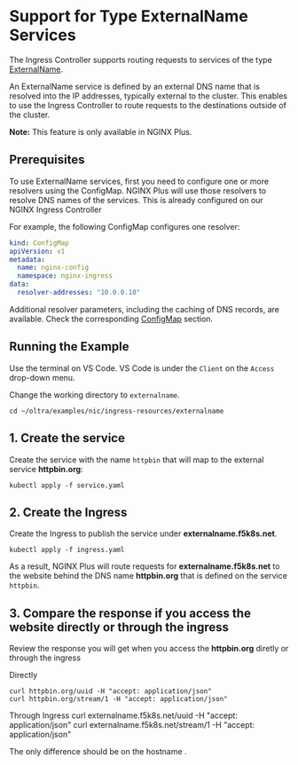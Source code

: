 # Support for Type ExternalName Services
The Ingress Controller supports routing requests to services of the type [ExternalName](https://kubernetes.io/docs/concepts/services-networking/service/#externalname).

An ExternalName service is defined by an external DNS name that is resolved into the IP addresses, typically external to the cluster. This enables to use the Ingress Controller to route requests to the destinations outside of the cluster.

**Note:** This feature is only available in NGINX Plus.


## Prerequisites
To use ExternalName services, first you need to configure one or more resolvers using the ConfigMap. NGINX Plus will use those resolvers to resolve DNS names of the services. This is already configured on our NGINX Ingress Controller

For example, the following ConfigMap configures one resolver:

```yaml
kind: ConfigMap
apiVersion: v1
metadata:
  name: nginx-config
  namespace: nginx-ingress
data:
  resolver-addresses: "10.0.0.10"
```

Additional resolver parameters, including the caching of DNS records, are available. Check the corresponding [ConfigMap](https://docs.nginx.com/nginx-ingress-controller/configuration/global-configuration/configmap-resource/) section.

## Running the Example

Use the terminal on VS Code. VS Code is under the `Client` on the `Access` drop-down menu. 

Change the working directory to `externalname`.
```
cd ~/oltra/examples/nic/ingress-resources/externalname
```

## 1. Create the service
Create the service with the name `httpbin` that will map to the external service **httpbin.org**:
```
kubectl apply -f service.yaml
```

## 2. Create the Ingress
Create the Ingress to publish the service under **externalname.f5k8s.net**.
```
kubectl apply -f ingress.yaml
```

As a result, NGINX Plus will route requests for **externalname.f5k8s.net** to the website behind the DNS name **httpbin.org** that is defined on the service `httpbin`.


## 3. Compare the response if you access the website directly or through the ingress
Review the response you will get when you access the **httpbin.org** diretly or through the ingress 

Directly
```
curl httpbin.org/uuid -H "accept: application/json"
curl httpbin.org/stream/1 -H "accept: application/json"
```

Through Ingress
curl externalname.f5k8s.net/uuid -H "accept: application/json"
curl externalname.f5k8s.net/stream/1 -H "accept: application/json"

The only difference should be on the hostname .

